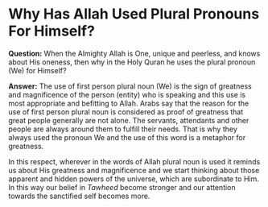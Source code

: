 Why Has Allah Used Plural Pronouns For Himself?
===============================================

**Question:** When the Almighty Allah is One, unique and peerless, and
knows about His oneness, then why in the Holy Quran he uses the plural
pronoun (We) for Himself?

**Answer:** The use of first person plural noun (We) is the sign of
greatness and magnificence of the person (entity) who is speaking and
this use is most appropriate and befitting to Allah. Arabs say that the
reason for the use of first person plural noun is considered as proof of
greatness that great people generally are not alone. The servants,
attendants and other people are always around them to fulfill their
needs. That is why they always used the pronoun We and the use of this
word is a metaphor for greatness.

In this respect, wherever in the words of Allah plural noun is used it
reminds us about His greatness and magnificence and we start thinking
about those apparent and hidden powers of the universe, which are
subordinate to Him. In this way our belief in *Tawheed* become stronger
and our attention towards the sanctified self becomes more.

 
